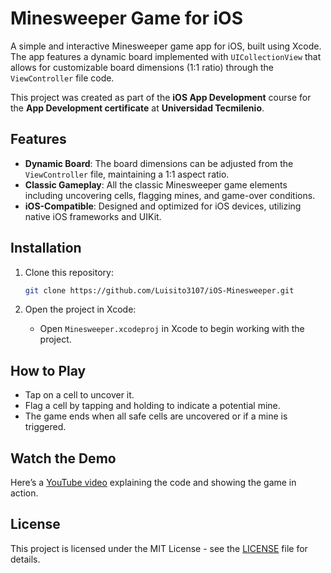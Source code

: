# Minesweeper Game for iOS

A simple and interactive Minesweeper game app for iOS, built using Xcode. The app features a dynamic board implemented with `UICollectionView` that allows for customizable board dimensions (1:1 ratio) through the `ViewController` file code.

This project was created as part of the **iOS App Development** course for the **App Development certificate** at **Universidad Tecmilenio**.

## Features
- **Dynamic Board**: The board dimensions can be adjusted from the `ViewController` file, maintaining a 1:1 aspect ratio.
- **Classic Gameplay**: All the classic Minesweeper game elements including uncovering cells, flagging mines, and game-over conditions.
- **iOS-Compatible**: Designed and optimized for iOS devices, utilizing native iOS frameworks and UIKit.

## Installation

1. Clone this repository:
   ```bash
   git clone https://github.com/Luisito3107/iOS-Minesweeper.git
   ```

2. Open the project in Xcode:
   - Open `Minesweeper.xcodeproj` in Xcode to begin working with the project.

## How to Play
- Tap on a cell to uncover it. 
- Flag a cell by tapping and holding to indicate a potential mine.
- The game ends when all safe cells are uncovered or if a mine is triggered.

## Watch the Demo
Here’s a [YouTube video](https://www.youtube.com/watch?v=BqHR2MPtrRc) explaining the code and showing the game in action.

## License
This project is licensed under the MIT License - see the [LICENSE](LICENSE) file for details.
```